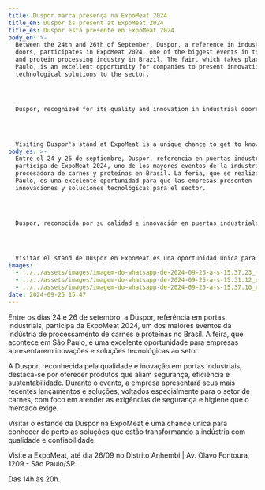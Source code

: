 ```yaml
---
title: Duspor marca presença na ExpoMeat 2024
title_en: Duspor is present at ExpoMeat 2024
title_es: Duspor está presente en ExpoMeat 2024
body_en: >-
  Between the 24th and 26th of September, Duspor, a reference in industrial
  doors, participates in ExpoMeat 2024, one of the biggest events in the meat
  and protein processing industry in Brazil. The fair, which takes place in São
  Paulo, is an excellent opportunity for companies to present innovations and
  technological solutions to the sector.




  Duspor, recognized for its quality and innovation in industrial doors, stands out for offering products that combine safety, efficiency and sustainability. During the event, the company will present its latest launches and solutions, aimed especially at the meat sector, with a focus on meeting the safety and hygiene requirements that the market demands.




  Visiting Duspor's stand at ExpoMeat is a unique chance to get to know up close the solutions that are transforming the industry with quality and reliability.
body_es: >-
  Entre el 24 y 26 de septiembre, Duspor, referencia en puertas industriales,
  participa de ExpoMeat 2024, uno de los mayores eventos de la industria
  procesadora de carnes y proteínas en Brasil. La feria, que se realiza en São
  Paulo, es una excelente oportunidad para que las empresas presenten
  innovaciones y soluciones tecnológicas para el sector.




  Duspor, reconocida por su calidad e innovación en puertas industriales, destaca por ofrecer productos que combinan seguridad, eficiencia y sostenibilidad. Durante el evento, la compañía presentará sus últimos lanzamientos y soluciones, dirigidas especialmente al sector cárnico, con el foco en cumplir con los requisitos de seguridad e higiene que demanda el mercado.




  Visitar el stand de Duspor en ExpoMeat es una oportunidad única para conocer de cerca las soluciones que están transformando la industria con calidad y confiabilidad.
images:
  - ../../assets/images/imagem-do-whatsapp-de-2024-09-25-à-s-15.37.23_f58dc559.jpg
  - ../../assets/images/imagem-do-whatsapp-de-2024-09-25-à-s-15.31.12_e28772c3.jpg
  - ../../assets/images/imagem-do-whatsapp-de-2024-09-25-à-s-15.37.10_ef31e2aa.jpg
date: 2024-09-25 15:47
---
```

Entre os dias 24 e 26 de setembro, a Duspor, referência em portas industriais, participa da ExpoMeat 2024, um dos maiores eventos da indústria de processamento de carnes e proteínas no Brasil. A feira, que acontece em São Paulo, é uma excelente oportunidade para empresas apresentarem inovações e soluções tecnológicas ao setor.

A Duspor, reconhecida pela qualidade e inovação em portas industriais, destaca-se por oferecer produtos que aliam segurança, eficiência e sustentabilidade. Durante o evento, a empresa apresentará seus mais recentes lançamentos e soluções, voltados especialmente para o setor de carnes, com foco em atender as exigências de segurança e higiene que o mercado exige.

Visitar o estande da Duspor na ExpoMeat é uma chance única para conhecer de perto as soluções que estão transformando a indústria com qualidade e confiabilidade.

Visite a ExpoMeat, até dia 26/09 no Distrito Anhembi | Av. Olavo Fontoura, 1209 - São Paulo/SP. 

Das 14h às 20h.
